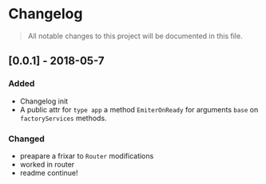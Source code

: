# Changelog
> All notable changes to this project will be documented in this file.

## [0.0.1] - 2018-05-7
### Added
- Changelog init
- A public attr for `type app` a method `EmiterOnReady` for arguments `base` on `factoryServices` methods.

### Changed
- preapare a frixar to `Router` modifications
- worked in router
- readme continue!
